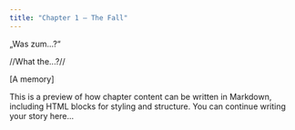 ```yaml
---
title: "Chapter 1 – The Fall"
---
```


<p>„Was zum…?“</p>
<p class="translation">//What the...?//</p>

<div class="timejump">[A memory]</div>

<p>This is a preview of how chapter content can be written in Markdown, including HTML blocks for styling and structure. You can continue writing your story here...</p>
